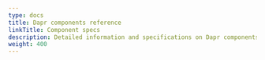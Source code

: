```yaml
---
type: docs
title: Dapr components reference
linkTitle: Component specs
description: Detailed information and specifications on Dapr components
weight: 400
---
```

